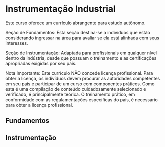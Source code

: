 # Instrumentação Industrial 

Este curso oferece um currículo abrangente para estudo autônomo.

Seção de Fundamentos: Esta seção destina-se a indivíduos que estão considerando ingressar na área para avaliar se ela está alinhada com seus interesses.

Seção de Instrumentação: Adaptada para profissionais em qualquer nível dentro da indústria, desde que possuam o treinamento e as certificações apropriadas exigidas por seu país.

Nota Importante: Este currículo NÃO concede licença profissional. Para obter a licença, os indivíduos devem procurar as autoridades competentes em seu país e participar de um curso com componentes práticos. Como esta é uma compilação de conteúdo cuidadosamente selecionado e verificado, é principalmente teórica. O treinamento prático, em conformidade com as regulamentações específicas do país, é necessário para obter a licença profissional.

## Fundamentos

## Instrumentação
